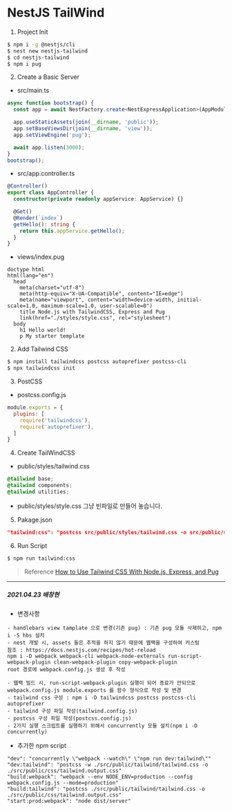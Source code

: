# NestJS TailWind
1. Project Init
```sh
$ npm i -g @nestjs/cli
$ nest new nestjs-tailwind
$ cd nestjs-tailwind
$ npm i pug
```

2. Create a Basic Server
- src/main.ts
```ts
async function bootstrap() {
  const app = await NestFactory.create<NestExpressApplication>(AppModule);

  app.useStaticAssets(join(__dirname, 'public'));
  app.setBaseViewsDir(join(__dirname, 'view'));
  app.setViewEngine('pug');

  await app.listen(3000);
}
bootstrap();
```
- src/app.controller.ts
```ts
@Controller()
export class AppController {
  constructor(private readonly appService: AppService) {}

  @Get()
  @Render(`index`)
  getHello(): string {
    return this.appService.getHello();
  }
}
```
- views/index.pug
```pug
doctype html
html(lang="en")
  head
    meta(charset="utf-8")
    meta(http-equiv="X-UA-Compatible", content="IE=edge")
    meta(name="viewport", content="width=device-width, initial-scale=1.0, maximum-scale=1.0, user-scalable=0")
    title Node.js with TailwindCSS, Express and Pug
    link(href="./styles/style.css", rel="stylesheet")
  body
    h1 Hello world!
    p My starter template
```

2. Add Tailwind CSS
```sh
$ npm install tailwindcss postcss autoprefixer postcss-cli
$ npx tailwindcss init
```

3. PostCSS
- postcss.config.js
```js
module.exports = {
  plugins: [
    require('tailwindcss'),
    require('autoprefixer'),
  ]
}
```

4. Create TailWindCSS
- public/styles/tailwind.css
```css
@tailwind base; 
@tailwind components; 
@tailwind utilities;
```

- public/styles/style.css
  그냥 빈파일로 만들어 놓습니다.

5. Pakage.json
```json
"tailwind:css": "postcss src/public/styles/tailwind.css -o src/public/styles/tailwind.css"
```

6. Run Script
```sh
$ npm run tailwind:css
```
> Reference
[How to Use Tailwind CSS With Node.js, Express, and Pug](https://medium.com/better-programming/how-to-use-tailwind-css-with-node-js-express-and-pug-8591c47dd54f)


---

##### 2021.04.23 배창현
- 변경사항

```
- handlebars view tamplate 으로 변경(기존 pug) : 기존 pug 모듈 삭제하고, npm i -S hbs 설치
- nest 개발 시, assets 들은 추적을 하지 않기 때문에 웹팩을 구성하여 커스텀
참조 : https://docs.nestjs.com/recipes/hot-reload
npm i -D webpack webpack-cli webpack-node-externals run-script-webpack-plugin clean-webpack-plugin copy-webpack-plugin
root 경로에 webpack.config.js 생성 후 작성

- 웹팩 빌드 시, run-script-webpack-plugin 실행이 되어 종료가 안되므로 webpack.config.js module.exports 를 함수 형식으로 작성 및 변경
- tailwind css 구성 : npm i -D tailwindcss postcss postcss-cli autoprefixer
- tailwind 구성 파일 작성(tailwind.config.js)
- postcss 구성 파일 작성(postcss.config.js)
- 2가지 실행 스크립트를 실행하기 위해서 concurrently 모듈 설치(npm i -D concurrently)

```


- 추가한 npm script

```
"dev": "concurrently \"webpack --watch\" \"npm run dev:tailwind\""
"dev:tailwind": "postcss -w ./src/public/tailwind/tailwind.css -o ./src/public/css/tailwind.output.css"
"build:webpack": "webpack --env NODE_ENV=production --config webpack.config.js --mode=production"
"build:tailwind": "postcss ./src/public/tailwind/tailwind.css -o ./src/public/css/tailwind.output.css"
"start:prod:webpack": "node dist/server"

```
